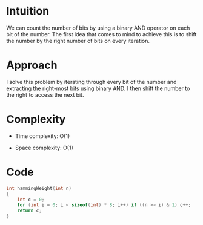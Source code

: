 # Intuition
We can count the number of bits by using a binary AND operator on each bit of the number. The first idea that comes to mind to achieve this is to shift the number by the right number of bits on every iteration.

# Approach
I solve this problem by iterating through every bit of the number and extracting the right-most bits using binary AND. I then shift the number to the right to access the next bit.

# Complexity
- Time complexity:
O(1)

- Space complexity:
O(1)

# Code
```c
int hammingWeight(int n)
{
    int c = 0;
    for (int i = 0; i < sizeof(int) * 8; i++) if ((n >> i) & 1) c++;
    return c;
}
```
